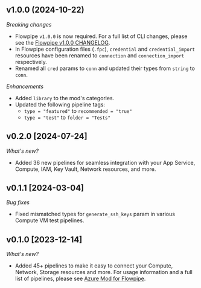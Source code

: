 ## v1.0.0 (2024-10-22)

_Breaking changes_

- Flowpipe `v1.0.0` is now required. For a full list of CLI changes, please see the [Flowpipe v1.0.0 CHANGELOG](https://flowpipe.io/changelog/flowpipe-cli-v1-0-0).
- In Flowpipe configuration files (`.fpc`), `credential` and `credential_import` resources have been renamed to `connection` and `connection_import` respectively.
- Renamed all `cred` params to `conn` and updated their types from `string` to `conn`.

_Enhancements_

- Added `library` to the mod's categories.
- Updated the following pipeline tags:
  - `type = "featured"` to `recommended = "true"`
  - `type = "test"` to `folder = "Tests"`

## v0.2.0 [2024-07-24]

_What's new?_

- Added 36 new pipelines for seamless integration with your App Service, Compute, IAM, Key Vault, Network resources, and more.

## v0.1.1 [2024-03-04]

_Bug fixes_

- Fixed mismatched types for `generate_ssh_keys` param in various Compute VM test pipelines.

## v0.1.0 [2023-12-14]

_What's new?_

- Added 45+ pipelines to make it easy to connect your Compute, Network, Storage resources and more. For usage information and a full list of pipelines, please see [Azure Mod for Flowpipe](https://hub.flowpipe.io/mods/turbot/azure).
